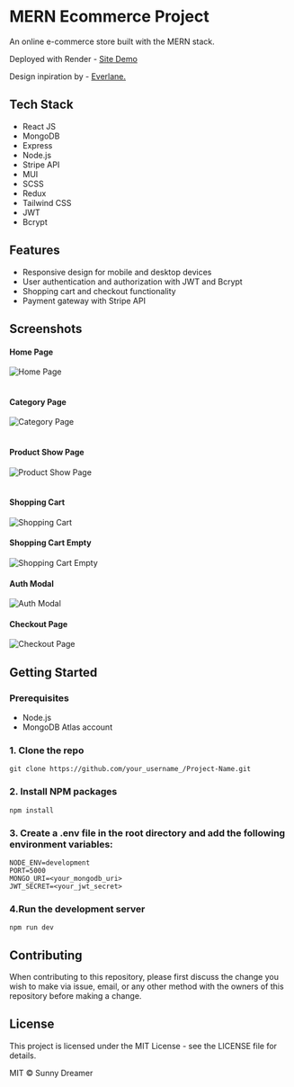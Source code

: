 <h1>MERN Ecommerce Project</h1>

An online e-commerce store built with the MERN stack.

Deployed with Render - <a href="https://everlanefe.onrender.com">Site Demo</a>

Design inpiration by - <a href="https://www.everlane.com/">Everlane. </a>

## Tech Stack

- React JS
- MongoDB
- Express
- Node.js
- Stripe API
- MUI
- SCSS
- Redux
- Tailwind CSS
- JWT
- Bcrypt

## Features

- Responsive design for mobile and desktop devices
- User authentication and authorization with JWT and Bcrypt
- Shopping cart and checkout functionality
- Payment gateway with Stripe API

## Screenshots

#### Home Page

![Home Page](https://i.imgur.com/idUrk8b.png)
<br/><br/>

#### Category Page

![Category Page](https://i.imgur.com/p4HIopv.png)
<br/><br/>

#### Product Show Page

![Product Show Page](https://i.imgur.com/pRb2WHU.png)
<br/><br/>

#### Shopping Cart

![Shopping Cart](https://i.imgur.com/nlC9tjF.png)

#### Shopping Cart Empty

![Shopping Cart Empty](https://i.imgur.com/13UEw3T.png)

#### Auth Modal

![Auth Modal](https://i.imgur.com/HxOXGJz.png)

#### Checkout Page

![Checkout Page](https://i.imgur.com/Wu0EyWi.png)

## Getting Started

### Prerequisites

- Node.js
- MongoDB Atlas account

### 1. Clone the repo

```
git clone https://github.com/your_username_/Project-Name.git
```

### 2. Install NPM packages

```
npm install
```

### 3. Create a .env file in the root directory and add the following environment variables:

```
NODE_ENV=development
PORT=5000
MONGO_URI=<your_mongodb_uri>
JWT_SECRET=<your_jwt_secret>
```

### 4.Run the development server

```
npm run dev
```

## Contributing

When contributing to this repository, please first discuss the change you wish to
make via issue, email, or any other method with the owners of this repository
before making a change.

## License

This project is licensed under the MIT License - see the LICENSE file for details.

MIT © Sunny Dreamer
